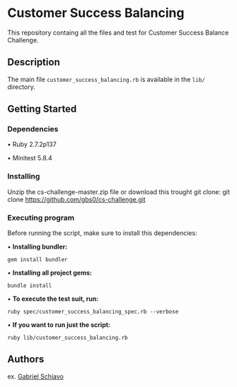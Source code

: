 # Customer Success Balancing

This repository containg all the files and test for Customer Success Balance Challenge.

## Description

The main file `customer_success_balancing.rb` is available in the `lib/` directory.

## Getting Started

### Dependencies

• Ruby 2.7.2p137

• Minitest 5.8.4

### Installing

Unzip the cs-challenge-master.zip file or download this trought git clone:
git clone https://github.com/gbs0/cs-challenge.git

### Executing program

Before running the script, make sure to install this dependencies:

• **Installing bundler:**

`gem install bundler`

 • **Installing all project gems:**

`bundle install`

• **To execute the test suit, run:**

`ruby spec/customer_success_balancing_spec.rb --verbose`

• **If you want to run just the script:**

`ruby lib/customer_success_balancing.rb`

## Authors

ex. [Gabriel Schiavo](https://linkedin.com/in/gabbro)
